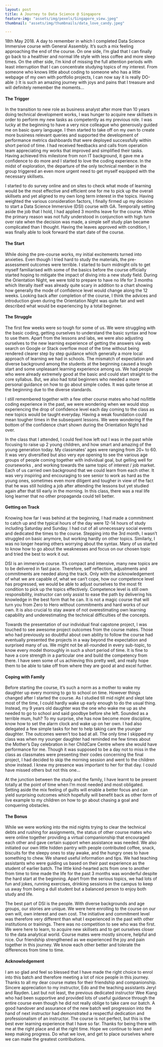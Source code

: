 ```yaml
---
layout: post
title: A Journey to Data Science @ Singapore
feature-img: "assets/img/pexels/Singapore_view.jpeg"
thumbnail: "assets/img/thumbnails/data_love_candy.jpeg"

---
```


18th May 2018. A day to remember in which I completed Data Science Immersive course with General Assembly. It’s such a mix feeling approaching the end of the course. On one side, I’m glad that I can finally go back to a healthier and normal life style with less coffee and more sleep times. On the other side, I’m kind of missing the full attention periods with least interruption that I can concentrate studying topics of my interest. From someone who knows little about coding to someone who has a little webpage of my own with portfolio projects, I can now say it is really DO-able :) It is such an amazing journey with joys and pains that I treasure and will definitely remember the moments…

#### The Trigger
In the transition to new role as business analyst after more than 10 years doing technical development works, I was hunger to acquire new skillsets in order to perform my new tasks as competently as my previous role. I was lucky at the beginning to have a very nice colleague who generously guided me on basic query language. I then started to take off on my own to create more business relevant queries and supported the development of performance metrics dashboards that were deployed successfully within short period of time. I had received feedbacks and calls from operation team appreciating my works that improved and simplified their tasks. Having achieved this milestone from non IT background, it gave me a confidence to do more and I started to love the coding experience. In the midst of exploration, the departure of the only technical member in the group triggered an even more urgent need to get myself equipped with the necessary skillsets. 

I started to do survey online and on sites to check what mode of learning would be the most effective and efficient one for me to pick up the overall skillsets and yet aligned to my own long term interest in the topics. Having weighted the various consideration factors, I finally firmed up my decision to start a Data Science Immersive (DSI) course with GA. Temporally setting aside the job that I hold, I had applied 3 months leave for the course. While the primary reason was not fully understood in conjunction with high turn over rate when the decision was made, a simple self study plan became complicated than I thought. Having the leaves approved with condition, I was finally able to look forward the start date of the course.

#### The Start
While doing the pre-course works, my initial excitements turned into anxieties. Even though I tried hard to study the materials, the pre-assessment outcomes were terrible. I started to burn midnight oils to get myself familiarised with some of the basics before the course officially started hoping to mitigate the impact of diving into a new study field. During the Orientation Night, we were told to prepare to have no life for 3 months which literally itself was already quite scary in addition to a chart showing how generally the mode of confidence level would change along the 12 weeks. Looking back after completion of the course, I think the advices and  introduction given during the Orientation Night was quite fair and well described what would be experiencing by a total beginner. 

#### The Struggle
The first few weeks were so tough for some of us. We were struggling with the basic coding, getting ourselves to understand the basic syntax and how to use them. Apart from the lessons and labs, we were also adjusting ourselves to the new learning experience of getting the answers via web search on Google or Stack overflow most of the time without being rendered clearer step by step guidance which generally a more local approach of learning we had in schools. The mismatch of expectation and diverse background among the students at the beginning caused a tough start and some unpleasant learning experience among us. We had people who were already extremely good at the basic and could start straight to the core syllabus. But, we also had total beginners who needed a more personal guidance on how to go about simple codes. It was quite tense at the beginning due to the diverse standards. 

I still remembered together with a few other course mates who had no/little coding experience in the past, we were wondering when we would stop experiencing the drop of confidence level each day coming to the class as new topics would be taught everyday. Having a weak foundation could mean tougher times in the subsequent lessons. We were wondering If the bottom of the confidence chart shown during the Orientation Night had over. 

In the class that I attended, I could feel how left out I was in the past while focusing to raise up 2 young children, and how smart and amazing of the young generation today. My classmates’ ages were ranging from 20+ to 60. It was very diversified but also very eye opening to see the various age groups of people coming together with individual goal, but gelling well for courseworks , and working towards the same topic of interest / job market. Each of us carried own background that we could learn from each other. It was very inspiring and encouraging to see senior to work as hard as the young ones, sometimes even more diligent and tougher in view of the fact that he was still holding a job after attending the lessons but yet studied again after that till early in the morning. In this class, there was a real life long learner that no other propaganda could tell better.

#### Getting on Track
Knowing how far I was behind at the beginning, I had made a commitment to catch up and the typical hours of the day were 12-14 hours of study including Saturday and Sunday. I had cut of all unnecessary social events and dedicated the times to the course. Stepping into the 3rd month, I wasn’t struggled on basic anymore, but working hardly on other topics. Similarly, I was no longer hearing others worrying about the syntax. Many of us started to know how to go about the weaknesses and focus on our chosen topic and tried the best to work it out. 

DSI is an immersive course. It’s compact and intensive, many new topics are to be delivered in fast pace. Therefore, self reflection, adjustments and commitments are needed along the track. Only with the acknowledgement of what we are capable of, what we can’t cope, how our competence level has progressed, we would be able to adjust ourselves to the most fit condition to pick up the topics effectively. Competence level is still own responsibility, instructor can only assist to ease the path by delivering his knowledge in the best form that he can. It is not a magic course that will turn you from Zero to Hero without commitments and hard works of our own. It is also crucial to stay aware of not overestimating own learning capability and underestimating the technical difficulties of the concepts.

Towards the presentation of our individual final capstone project, I was touched to see awesome project outcomes from the course mates. Those who had previously so doubtful about own ability to follow the course had eventually presented the projects in a way beyond the expectation and surprised many of us. We might not be all-rounded in every sub-topic, to know every model thoroughly in such a short period of time. It is fine to have a core strength in a particular one and build the competency from there. I have seen some of us achieving this pretty well, and really hope them to be able to take off from where they are good at and excel further.

#### Coping with Family
Before starting the course, it’s such a norm as a mother to wake my daughter up every morning to go to school on time. However things changed after I started the course. As I studied till mid night and slept late most of the time, I could hardly wake up early enough to do the usual thing. Instead, my 9 years old daughter was the one who wake me up as she needed to go to school and said goodbye before she left. Sounded as a terrible mum, huh? To my surprise, she has now become more discipline, know how to set the alarm clock and wake up on her own. I had also delegated a few simple tasks for her to help taking care the younger daughter. The outcomes weren’t too bad at all. The only time I skipped my class was when my younger daughter had reminded me few times about the Mother’s Day celebration in her ChildCare Centre where she would have performance for me. Though it was supposed to be a day not to miss in the class as classmates were presenting their codes concerning the final project, I had decided to skip the morning session and went to the children show instead. I knew my presence was important to her for that day. I could have missed others but not this one…

At the junction between the study and the family, I have learnt to be present totally at the point of time when I’m most needed and most obligated. Setting aside the mix feeling of guilts will enable a better focus and can yield surprising outcomes which hopefully will benefit back as other form of live example to my children on how to go about chasing a goal and conquering obstacles.

#### The Bonus
While we were working into the mid nights trying to clear the technical debts and rushing for assignments, the status of other course mates who were online together providing a virtual companionship that encouraged each other and gave certain support when assistance was needed. We also initiated our own little hidden pantry with people contributed coffee, snack, biscuits for the sleepy ones to stay awake, and the hungry ones to have something to chew. We shared useful information and tips. We had teaching assistants who were guiding us based on their past experience as the student of earlier batch. The little kind-hearted acts from one to another from time to time made the life for the past 3 months was wonderful despite the hard start at the beginning. Apart from the serious topics, we had lots of fun and jokes, running exercises, drinking sessions in the campus to keep us away from being a dull student but a balanced person to enjoy both study and life. 

The best part of DSI is the people. With diverse backgrounds and age groups, our stories are unique. We were here enrolling to the course on our own will, own interest and own cost. The initiative and commitment level was therefore very different than what I experienced in the past with other institutions or trainings. There was no competition to see who was the first. We were here to learn, to acquire new skillsets and to get ourselves closer to the data analytical world. Course mates were mostly sincere, helpful and nice. Our friendship strengthened as we experienced the joy and pain together in this journey. We know each other better and tolerate the differences from time to time. 

#### Acknowledgement
I am so glad and feel so blessed that I have made the right choice to enrol into this batch and therefore meeting a lot of nice people in this journey. Thanks to all my dear course mates for their friendship and companionship. Sincere appreciation to  my instructor, Edo and the teaching assistants Jeryl and Rayden. Last but not least, the previous dedicated instructor Wee Kiang who had been supportive and provided lots of useful guidance through the entire course even though he did not really oblige to take care our batch. A good handover and assurance of the new batch well progression into the hand of next instructor had demonstrated a respectful dedication and professionalism of an instructor.  The course is not perfect, but this is the best ever learning experience that I have so far. Thanks for being there with me at the right place and at the right time. Hope we continue to learn and  keep making progress. Do what we love, and get to place ourselves where we can make the greatest contributions.

